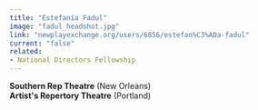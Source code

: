 ```yaml
---
title: "Estefanía Fadul"
image: "fadul_headshot.jpg"
link: "newplayexchange.org/users/6856/estefan%C3%ADa-fadul"
current: "false"
related:
- National Directors Fellowship
---
```


**Southern Rep Theatre** (New Orleans)\
**Artist's Repertory Theatre** (Portland)
